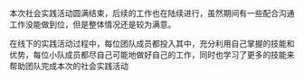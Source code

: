 本次社会实践活动圆满结束，后续的工作也在陆续进行，虽然期间有一些配合沟通工作没能做到位，但是整体情况还是较为满意。

在线下的实践活动过程中，每位团队成员都投入其中，充分利用自己掌握的技能和优势，每位小队成员都尽自己可能地做好自己的工作，同时也学习了更多的技能来帮助团队完成本次的社会实践活动